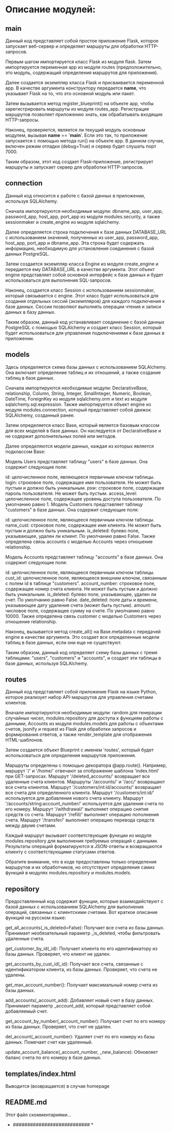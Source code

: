 # Описание модулей:

## main

Данный код представляет собой простое приложение Flask, которое запускает веб-сервер и определяет маршруты для обработки HTTP-запросов.

Первым шагом импортируется класс Flask из модуля flask. Затем импортируется переменная app из модуля routes (предположительно, это модуль, содержащий определения маршрутов для приложения).

Далее создается экземпляр класса Flask и присваивается переменной app. В качестве аргумента конструктору передается __name__, что указывает Flask на то, что это основной модуль или пакет.

Затем вызывается метод register_blueprint() на объекте app, чтобы зарегистрировать маршруты из модуля routes_app. Регистрация маршрутов позволяет приложению знать, как обрабатывать входящие HTTP-запросы.

Наконец, проверяется, является ли текущий модуль основным модулем, вызывая __name__ == '__main__'. Если это так, то приложение запускается с помощью метода run() на объекте app. В данном случае, включен режим отладки (debug=True) и сервер будет слушать порт 7000.

Таким образом, этот код создает Flask-приложение, регистрирует маршруты и запускает сервер для обработки HTTP-запросов.

## connection

Данный код относится к работе с базой данных в приложении, используя SQLAlchemy.

Сначала импортируются необходимые модули: dbname_app, user_app, password_app, host_app, port_app из модуля modules.security, а также sessionmaker и create_engine из модуля sqlalchemy.

Далее определяется строка подключения к базе данных DATABASE_URL с использованием значений, полученных из user_app, password_app, host_app, port_app и dbname_app. Эта строка будет содержать информацию, необходимую для установления соединения с базой данных PostgreSQL.

Затем создается экземпляр класса Engine из модуля create_engine и передается ему DATABASE_URL в качестве аргумента. Этот объект engine представляет собой основной интерфейс к базе данных и будет использоваться для выполнения SQL-запросов.

Наконец, создается класс Session с использованием sessionmaker, который связывается с engine. Этот класс будет использоваться для создания отдельных сессий (экземпляров) для каждого подключения к базе данных. Сессии позволяют выполнять операции чтения и записи данных в базу данных.

Таким образом, данный код устанавливает соединение с базой данных PostgreSQL с помощью SQLAlchemy и создает класс Session, который будет использоваться для управления подключениями к базе данных в приложении.

## models

Здесь определяется схема базы данных с использованием SQLAlchemy.
Она включает определение таблиц и их отношений, а также создание таблиц в базе данных.

Сначала импортируются необходимые модули: DeclarativeBase, relationship, Column, String, Integer, SmallInteger, Numeric, Boolean, DateTime, ForeignKey из модуля sqlalchemy.orm и text из модуля sqlalchemy.sql.expression. Также импортируется объект engine из модуля modules.connection, который представляет собой движок SQLAlchemy, созданный ранее.

Затем определяется класс Base, который является базовым классом для всех моделей в базе данных. Он наследуется от DeclarativeBase и не содержит дополнительных полей или методов.

Далее определяются модели данных, каждая из которых является подклассом Base:

Модель Users представляет таблицу "users" в базе данных. Она содержит следующие поля:

id: целочисленное поле, являющееся первичным ключом таблицы.
login: строковое поле, содержащее имя пользователя. Не может быть пустым и должно быть уникальным.
psw: строковое поле, содержащее пароль пользователя. Не может быть пустым.
access_level: целочисленное поле, содержащее уровень доступа пользователя. По умолчанию равно 1.
Модель Customers представляет таблицу "customers" в базе данных. Она содержит следующие поля:

id: целочисленное поле, являющееся первичным ключом таблицы.
name_cust: строковое поле, содержащее имя клиента. Не может быть пустым и должно быть уникальным.
is_deleted: булево поле, указывающее, удален ли клиент. По умолчанию равно False.
Также определена связь accounts с моделью Accounts через отношение relationship.

Модель Accounts представляет таблицу "accounts" в базе данных. Она содержит следующие поля:

id: целочисленное поле, являющееся первичным ключом таблицы.
cust_id: целочисленное поле, являющееся внешним ключом, связанным с полем id в таблице "customers".
account_number: строковое поле, содержащее номер счета клиента. Не может быть пустым и должно быть уникальным.
is_deleted: булево поле, указывающее, удален ли счет. По умолчанию равно False.
date_deleted: поле даты и времени, указывающее дату удаления счета (может быть пустым).
amount: числовое поле, содержащее сумму на счете. По умолчанию равно 10000.
Также определена связь customer с моделью Customers через отношение relationship.

Наконец, вызывается метод create_all() на Base.metadata с передачей engine в качестве аргумента. Это создает все определенные модели таблиц в базе данных, если они еще не существуют.

Таким образом, данный код определяет схему базы данных с тремя таблицами: "users", "customers" и "accounts", и создает эти таблицы в базе данных, используя SQLAlchemy.

## routes

Данный код представляет собой приложение Flask на языке Python, которое реализует набор API-маршрутов для управления счетами клиентов.

Вначале импортируются необходимые модули: random для генерации случайных чисел, modules.repository для доступа к функциям работы с данными, Accounts из модуля modules.models для работы с объектами счетов, jsonify и request из Flask для обработки запросов и формирования ответов, а также render_template для отображения HTML-шаблонов.

Затем создается объект Blueprint с именем 'routes', который будет использоваться для определения маршрутов приложения.

Маршруты определены с помощью декоратора @app.route(). Например, маршрут '/' и '/home/' отвечают за отображение шаблона 'index.html' при GET-запросах. Маршрут '/deleted_accounts/' возвращает все удаленные счета клиентов. Маршруты '/accounts/' и '/acc/' возвращают все счета клиентов. Маршрут '/customers/int:id/accounts/' возвращает все счета для определенного клиента. Маршрут '/customers/int:id/' используется для добавления нового счета клиенту. Маршрут '/accounts/string:account_number/' используется для удаления счета по его номеру. Маршрут '/withdrawal/' выполняет операцию снятия средств со счета. Маршрут '/refill/' выполняет операцию пополнения счета. Маршрут '/transfer/' выполняет операцию перевода средств между двумя счетами.

Каждый маршрут вызывает соответствующие функции из модуля modules.repository для выполнения требуемых операций с данными. Результаты операций форматируются в JSON-ответы и возвращаются клиенту с соответствующими статусами ответов.

Обратите внимание, что в коде предоставлены только определения маршрутов и их обработчиков, но отсутствуют определения самих функций в модулях modules.repository и modules.models.

## repository

Предоставленный код содержит функции, которые взаимодействуют с базой данных с использованием SQLAlchemy для выполнения операций, связанных с клиентскими счетами. Вот краткое описание функций на русском языке:

get_all_accounts(_is_deleted=False): Получает все счета из базы данных. Принимает необязательный параметр _is_deleted, чтобы фильтровать удаленные счета.

get_customer_by_id(_id): Получает клиента по его идентификатору из базы данных. Проверяет, что клиент не удален.

get_accounts_by_cust_id(_id): Получает все счета, связанные с идентификатором клиента, из базы данных. Проверяет, что счета не удалены.

get_max_account_number(): Получает максимальный номер счета из базы данных.

add_accounts(_account_add): Добавляет новый счет в базу данных. Принимает параметр _account_add, который представляет собой добавляемый счет.

get_account_by_number(_account_number): Получает счет по его номеру из базы данных. Проверяет, что счет не удален.

del_account(_account_number): Удаляет счет по его номеру из базы данных. Помечает счет как удаленный.

update_account_balance(_account_number, _new_balance): Обновляет баланс счета по его номеру в базе данных.

## templates/index.html

Выводится (возвращается) в случае homepage

## README.md

Этот файл скомментариями...

* ########################### *
